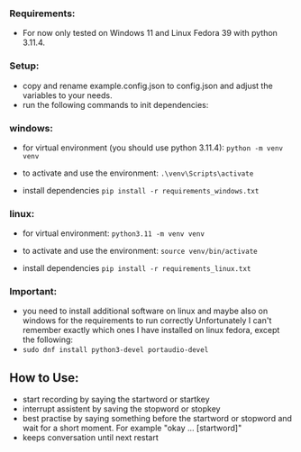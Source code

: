 ### Requirements:

- For now only tested on Windows 11 and Linux Fedora 39 with python 3.11.4.

### Setup:

- copy and rename example.config.json to config.json and adjust the variables to your needs.
- run the following commands to init dependencies:

### windows:

- for virtual environment (you should use python 3.11.4): `python -m venv venv`

- to activate and use the environment: `.\venv\Scripts\activate`

- install dependencies `pip install -r requirements_windows.txt`

### linux:

- for virtual environment: `python3.11 -m venv venv`

- to activate and use the environment: `source venv/bin/activate`

- install dependencies `pip install -r requirements_linux.txt`

### Important:

- you need to install additional software on linux and maybe also on windows for the requirements to run correctly Unfortunately I can't remember exactly which ones I have installed on linux fedora, except the following:
- `sudo dnf install python3-devel portaudio-devel`

## How to Use:

- start recording by saying the startword or startkey
- interrupt assistent by saving the stopword or stopkey
- best practise by saying something before the startword or stopword and wait for a short moment. For example "okay ... [startword]"
- keeps conversation until next restart
